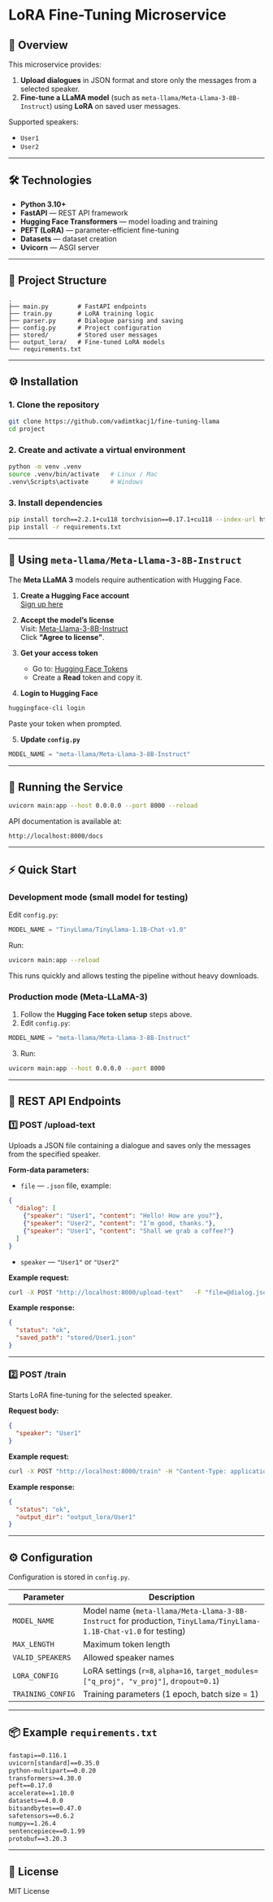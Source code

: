 # LoRA Fine-Tuning Microservice

## 📌 Overview

This microservice provides:

1. **Upload dialogues** in JSON format and store only the messages from a selected speaker.
2. **Fine-tune a LLaMA model** (such as `meta-llama/Meta-Llama-3-8B-Instruct`) using **LoRA** on saved user messages.

Supported speakers:

- `User1`
- `User2`

---

## 🛠 Technologies

- **Python 3.10+**
- **FastAPI** — REST API framework
- **Hugging Face Transformers** — model loading and training
- **PEFT (LoRA)** — parameter-efficient fine-tuning
- **Datasets** — dataset creation
- **Uvicorn** — ASGI server

---

## 📂 Project Structure

```
.
├── main.py        # FastAPI endpoints
├── train.py       # LoRA training logic
├── parser.py      # Dialogue parsing and saving
├── config.py      # Project configuration
├── stored/        # Stored user messages
├── output_lora/   # Fine-tuned LoRA models
└── requirements.txt
```

---

## ⚙ Installation

### 1. Clone the repository

```bash
git clone https://github.com/vadimtkacj1/fine-tuning-llama
cd project
```

### 2. Create and activate a virtual environment

```bash
python -m venv .venv
source .venv/bin/activate   # Linux / Mac
.venv\Scripts\activate      # Windows
```

### 3. Install dependencies

```bash
pip install torch==2.2.1+cu118 torchvision==0.17.1+cu118 --index-url https://download.pytorch.org/whl/cu118 # for GPU
pip install -r requirements.txt
```

---

## 🔑 Using `meta-llama/Meta-Llama-3-8B-Instruct`

The **Meta LLaMA 3** models require authentication with Hugging Face.

1. **Create a Hugging Face account**  
   [Sign up here](https://huggingface.co/join)

2. **Accept the model’s license**  
   Visit: [Meta-Llama-3-8B-Instruct](https://huggingface.co/meta-llama/Meta-Llama-3-8B-Instruct)  
   Click **"Agree to license"**.

3. **Get your access token**

   - Go to: [Hugging Face Tokens](https://huggingface.co/settings/tokens)
   - Create a **Read** token and copy it.

4. **Login to Hugging Face**

```bash
huggingface-cli login
```

Paste your token when prompted.

5. **Update `config.py`**

```python
MODEL_NAME = "meta-llama/Meta-Llama-3-8B-Instruct"
```

---

## 🚀 Running the Service

```bash
uvicorn main:app --host 0.0.0.0 --port 8000 --reload
```

API documentation is available at:

```
http://localhost:8000/docs
```

---

## ⚡ Quick Start

### Development mode (small model for testing)

Edit `config.py`:

```python
MODEL_NAME = "TinyLlama/TinyLlama-1.1B-Chat-v1.0"
```

Run:

```bash
uvicorn main:app --reload
```

This runs quickly and allows testing the pipeline without heavy downloads.

### Production mode (Meta-LLaMA-3)

1. Follow the **Hugging Face token setup** steps above.
2. Edit `config.py`:

```python
MODEL_NAME = "meta-llama/Meta-Llama-3-8B-Instruct"
```

3. Run:

```bash
uvicorn main:app --host 0.0.0.0 --port 8000
```

---

## 📡 REST API Endpoints

### **1️⃣ POST /upload-text**

Uploads a JSON file containing a dialogue and saves only the messages from the specified speaker.

**Form-data parameters:**

- `file` — `.json` file, example:

```json
{
  "dialog": [
    {"speaker": "User1", "content": "Hello! How are you?"},
    {"speaker": "User2", "content": "I’m good, thanks."},
    {"speaker": "User1", "content": "Shall we grab a coffee?"}
  ]
}
```

- `speaker` — `"User1"` or `"User2"`

**Example request:**

```bash
curl -X POST "http://localhost:8000/upload-text"   -F "file=@dialog.json"   -F "speaker=User1"
```

**Example response:**

```json
{
  "status": "ok",
  "saved_path": "stored/User1.json"
}
```

---

### **2️⃣ POST /train**

Starts LoRA fine-tuning for the selected speaker.

**Request body:**

```json
{
  "speaker": "User1"
}
```

**Example request:**

```bash
curl -X POST "http://localhost:8000/train" -H "Content-Type: application/json" -d "{\"speaker\": \"User1\"}"
```

**Example response:**

```json
{
  "status": "ok",
  "output_dir": "output_lora/User1"
}
```

---

## ⚙ Configuration

Configuration is stored in `config.py`.

| Parameter         | Description                                                                                                         |
| ----------------- | ------------------------------------------------------------------------------------------------------------------- |
| `MODEL_NAME`      | Model name (`meta-llama/Meta-Llama-3-8B-Instruct` for production, `TinyLlama/TinyLlama-1.1B-Chat-v1.0` for testing) |
| `MAX_LENGTH`      | Maximum token length                                                                                                |
| `VALID_SPEAKERS`  | Allowed speaker names                                                                                               |
| `LORA_CONFIG`     | LoRA settings (`r=8`, `alpha=16`, `target_modules=["q_proj", "v_proj"]`, `dropout=0.1`)                             |
| `TRAINING_CONFIG` | Training parameters (1 epoch, batch size = 1)                                                                       |

---

## 📦 Example `requirements.txt`

```txt
fastapi==0.116.1
uvicorn[standard]==0.35.0
python-multipart==0.0.20
transformers>=4.30.0
peft==0.17.0
accelerate==1.10.0
datasets==4.0.0
bitsandbytes==0.47.0
safetensors==0.6.2
numpy==1.26.4
sentencepiece==0.1.99
protobuf==3.20.3

```

---

## 📜 License

MIT License
